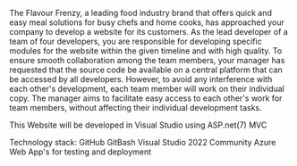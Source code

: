 The Flavour Frenzy, a leading food industry brand that offers quick and easy meal solutions for busy chefs and home cooks, has approached your company to develop a website for its customers. As the lead developer of a team of four developers, you are responsible for developing specific modules for the website within the given timeline and with high quality. To ensure smooth collaboration among the team members, your manager has requested that the source code be available on a central platform that can be accessed by all developers. However, to avoid any interference with each other's development, each team member will work on their individual copy. The manager aims to facilitate easy access to each other's work for team members, without affecting their individual development tasks.

This Website will be developed in Visual Studio using ASP.net(7) MVC 

Technology stack:
GitHub
GitBash
Visual Studio 2022 Community
Azure Web App's for testing and deployment
